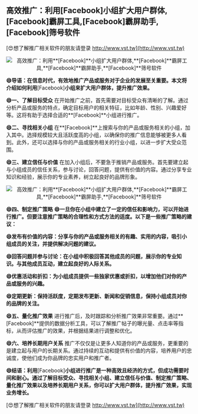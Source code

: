 ## **高效推广：利用**[Facebook]**小组扩大用户群体,**[Facebook]**霸屏工具,**[Facebook]**霸屏助手,**[Facebook]**筛号软件**

[😍想了解推广相关软件的朋友请登录 http://www.vst.tw](http://www.vst.tw)

 <center><img src="https://vst.tw/MP4/tuiguang/png/7.png" alt="高效推广：利用**[Facebook]**小组扩大用户群体,**[Facebook]**霸屏工具,**[Facebook]**霸屏助手,**[Facebook]**筛号软件"></center>

**😄导语：在信息时代，有效地推广产品或服务对于企业的发展至关重要。本文将介绍如何利用**[Facebook]**小组来扩大用户群体，提升推广效果。**

**😄一、了解目标受众**
在开始推广之前，首先需要对目标受众有清晰的了解。通过分析产品或服务的特点，确定目标用户的相关特征，比如年龄、性别、兴趣爱好等。这将有助于选择合适的**[Facebook]**小组进行推广。

**😄二、寻找相关小组**
在**[Facebook]**上搜索与你的产品或服务相关的小组，加入其中。选择规模较大且活跃度高的小组，以确保你的推广信息能够被更多人看到。此外，还可以选择与你的产品或服务相关的行业小组，以进一步扩大受众范围。

**😄三、建立信任与价值**
在加入小组后，不要急于推销产品或服务。首先要建立起与小组成员的信任关系，参与讨论，回答问题，提供有价值的内容。通过分享专业知识和经验，展示你的专业素养，树立起良好的品牌形象。

 <center><img src="https://vst.tw/MP4/tuiguang/png/3.png" alt="高效推广：利用**[Facebook]**小组扩大用户群体,**[Facebook]**霸屏工具,**[Facebook]**霸屏助手,**[Facebook]**筛号软件"></center>

**😄四、制定推广策略**
**😄一旦你在小组中建立了一定的信任和影响力，可以开始进行推广。但要注意推广策略的合理性和方式方法的适度。以下是一些推广策略的建议：**

**😄发布有价值的内容：分享与你的产品或服务相关的有趣、实用的内容，吸引小组成员的关注，并提供解决问题的建议。**

**😄回答问题并参与讨论：在小组中积极回答其他成员的问题，展示你的专业知识。与其他成员互动，建立起良好的人际关系。**

**😄优惠活动和折扣：为小组成员提供一些独家优惠或折扣，以增加他们对你的产品或服务的兴趣。**

**😄定期更新：保持活跃度，定期发布更新、新闻和促销信息，保持小组成员对你的品牌的关注。**

**😄五、量化推广效果**
进行推广后，及时跟踪和分析推广效果非常重要。通过**[Facebook]**提供的数据分析工具，可以了解推广帖子的曝光量、点击率等指标，从而评估推广的效果，并根据结果进行调整和优化。

**😄六、培养长期用户关系**
推广不仅仅是让更多人知道你的产品或服务，更重要的是建立起与用户的长期关系。通过持续的互动和提供有价值的内容，培养用户的忠诚度，使他们成为你品牌的忠实用户和推广者。

**😄结语：利用**[Facebook]**小组进行推广是一种高效且经济的方式，但成功需要时间和耐心。通过了解目标受众、寻找相关小组、建立信任与价值、制定推广策略、量化推广效果以及培养长期用户关系，你可以扩大用户群体，提升推广效果，实现业务增长。**

[😍想了解推广相关软件的朋友请登录 http://www.vst.tw](http://www.vst.tw)



